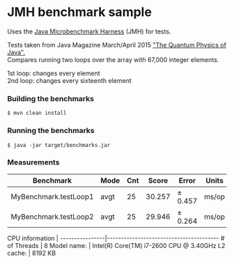 # JMH benchmark sample

Uses the [Java Microbenchmark Harness](http://openjdk.java.net/projects/code-tools/jmh/) (JMH)
for tests.

Tests taken from Java Magazine March/April 2015 ["The Quantum Physics of Java".](http://www.oraclejavamagazine-digital.com/javamagazine/march_april_2015?sub_id=COwlfbZ7bu2Af#pg41)  
Compares running two loops over the array with 67,000 integer elements.

1st loop: changes every element  
2nd loop: changes every sixteenth element

### Building the benchmarks

    $ mvn clean install

### Running the benchmarks

    $ java -jar target/benchmarks.jar

### Measurements

Benchmark             | Mode | Cnt  | Score  | Error   | Units
----------------------|------|------|--------|---------|------
MyBenchmark.testLoop1 | avgt | 25   | 30.257 | ± 0.457 | ms/op  
MyBenchmark.testLoop2 | avgt | 25   | 29.946 | ± 0.264 | ms/op

CPU information |
----------------|----------------------------------------
\# of Threads   | 8
Model name:     | Intel(R) Core(TM) i7-2600 CPU @ 3.40GHz
L2 cache:       | 8192 KB
